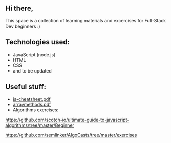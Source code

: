 ## Hi there, 

This space is a collection of learning materials and excercises for Full-Stack Dev beginners :) 

## Technologies used: 
- JavaScript (node.js)
- HTML
- CSS
- and to be updated


## Useful stuff: 

- [js-cheatsheet.pdf](https://github.com/user-attachments/files/15808906/js-cheatsheet.pdf)
- [arraymethods.pdf](https://github.com/user-attachments/files/15808921/arraymethods.pdf)
- Algorithms exercises: 

https://github.com/scotch-io/ultimate-guide-to-javascript-algorithms/tree/master/Beginner

https://github.com/semlinker/AlgoCasts/tree/master/exercises





